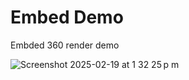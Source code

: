# Embed Demo

Embded 360 render demo

![Screenshot 2025-02-19 at 1 32 25 p m](https://github.com/user-attachments/assets/38e66f5e-e685-4ce8-bbcc-0785534f2351)

